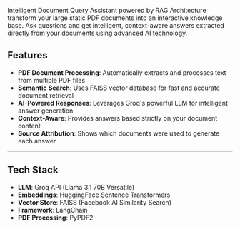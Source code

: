 Intelligent Document Query Assistant powered by RAG Architecture
transform your large static PDF documents into an interactive knowledge base. Ask questions and get intelligent,
context-aware answers extracted directly from your documents using advanced AI technology.


##  Features

- **PDF Document Processing**: Automatically extracts and processes text from multiple PDF files  
- **Semantic Search**: Uses FAISS vector database for fast and accurate document retrieval  
- **AI-Powered Responses**: Leverages Groq's powerful LLM for intelligent answer generation  
- **Context-Aware**: Provides answers based strictly on your document content  
- **Source Attribution**: Shows which documents were used to generate each answer  


---

## Tech Stack

- **LLM**: Groq API (Llama 3.1 70B Versatile)  
- **Embeddings**: HuggingFace Sentence Transformers  
- **Vector Store**: FAISS (Facebook AI Similarity Search)  
- **Framework**: LangChain  
- **PDF Processing**: PyPDF2 

